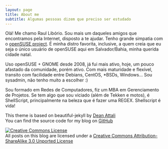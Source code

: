 ```yaml
---
layout: page
title: About me
subtitle: Algumas pessoas dizem que preciso ser estudado
---
```


Olá! Me chamo Raul Libório. Sou mais um daqueles amigos que encontramos pela Internet, disposto a te ajudar.
Tenho grande simpatia com o <a title="openSUSE" href="http://www.openSUSE.org">openSUSE project</a>. É minha distro favorita, inclusive, a quem creia que eu seja o único usuário de openSUSE aqui em Salvador/Bahia, minha querida cidade natal.

Uso openSUSE + GNOME desde 2008, já fui mais ativo, hoje, um pouco afastado da comunidade, porém ativo. Com mais maturidade e flexível, transito com facilidade entre Debians, CentOS, *BSDs, Windows... Sou sysadmin, não tenho muito a escolher :)

Sou formado em Redes de Computadores, fiz um MBA em Gerenciamento de Projetos.
Se tem algo que sou viciado (além de Tekken e motos), é ShellScript, principalmente na beleza que é fazer uma REGEX. Shellscript é vida!


This theme is based on beautiful-jekyll by [Dean Attali](http://deanattali.com/beautiful-jekyll/)  
You can find the source code for my blog on [GitHub](https://github.com/sysrich/rootco.de-web)

[![Creative Commons License](https://i.creativecommons.org/l/by-sa/3.0/88x31.png)](http://creativecommons.org/licenses/by-sa/3.0/)  
All posts on this blog are licensed under a [Creative Commons Attribution-ShareAlike 3.0 Unported License](http://creativecommons.org/licenses/by-sa/3.0/)
